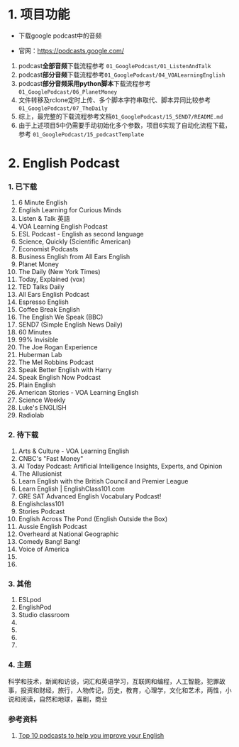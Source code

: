 # 1. 项目功能

- 下载google podcast中的音频

- 官网：https://podcasts.google.com/

1. podcast**全部音频**下载流程参考 `01_GooglePodcast/01_ListenAndTalk`
2. podcast**部分音频**下载流程参考`01_GooglePodcast/04_VOALearningEnglish`
3. podcast**部分音频采用python脚本**下载流程参考`01_GooglePodcast/06_PlanetMoney`
4. 文件转移及rclone定时上传、多个脚本字符串取代、脚本异同比较参考`01_GooglePodcast/07_TheDaily`
5. 综上，最完整的下载流程参考文档`01_GooglePodcast/15_SEND7/README.md`
6. 由于上述项目5中仍需要手动初始化多个参数，项目6实现了自动化流程下载，参考 `01_GooglePodcast/15_podcastTemplate`

# 2. English Podcast

### 1. 已下载

1. 6 Minute English
1. English Learning for Curious Minds
1. Listen & Talk 英語
1. VOA Learning English Podcast
1. ESL Podcast - English as second language
1. Science, Quickly (Scientific American)
1. Economist Podcasts
1. Business English from All Ears English
1. Planet Money
1. The Daily (New York Times)
1. Today, Explained (vox)
1. TED Talks Daily
1. All Ears English Podcast
1. Espresso English
1. Coffee Break English
1. The English We Speak (BBC)
1. SEND7 (Simple English News Daily)
1. 60 Minutes
1. 99% Invisible
1. The Joe Rogan Experience
1. Huberman Lab
1. The Mel Robbins Podcast
1. Speak Better English with Harry
1. Speak English Now Podcast
1. Plain English
1. American Stories - VOA Learning English
1. Science Weekly
1. Luke's ENGLISH
1. Radiolab



### 2. 待下载


1. Arts & Culture - VOA Learning English
1. CNBC's "Fast Money"
1. AI Today Podcast: Artificial Intelligence Insights, Experts, and Opinion
1. The Allusionist
1. Learn English with the British Council and Premier League
1. Learn English | EnglishClass101.com
1. GRE SAT Advanced English Vocabulary Podcast!
1. Englishclass101
1. Stories Podcast
1. English Across The Pond (English Outside the Box)
1. Aussie English Podcast
1. Overheard at National Geographic
1. Comedy Bang! Bang!
1. Voice of America
1. 
1. 



### 3. 其他
1. ESLpod
1. EnglishPod
1. Studio classroom
1. 
1. 
1. 
1. 



### 4. 主题

科学和技术，新闻和访谈，词汇和英语学习，互联网和编程，人工智能，犯罪故事，投资和财经，旅行，人物传记，历史，教育，心理学，文化和艺术，两性，小说和阅读，自然和地球，喜剧，商业






### 参考资料

1. [Top 10 podcasts to help you improve your English](https://ielts.idp.com/prepare/article-10-podcasts-to-help-improve-your-english)




